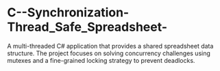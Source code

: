 # C--Synchronization-Thread_Safe_Spreadsheet-
A multi-threaded C# application that provides a shared spreadsheet data structure. The project focuses on solving concurrency challenges using mutexes and a fine-grained locking strategy to prevent deadlocks.
